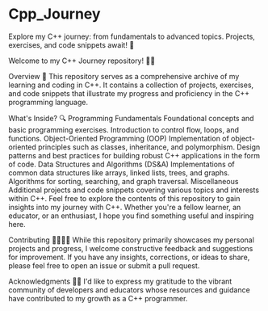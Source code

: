 # Cpp_Journey
Explore my C++ journey: from fundamentals to advanced topics. Projects, exercises, and code snippets await! 🚀

Welcome to my C++ Journey repository! 👋🏻

Overview 🌟 
This repository serves as a comprehensive archive of my learning and coding in C++. It contains a collection of projects, exercises, and code snippets that illustrate my progress and proficiency in the C++ programming language.

What's Inside? 🔍
Programming Fundamentals
Foundational concepts and basic programming exercises.
Introduction to control flow, loops, and functions.
Object-Oriented Programming (OOP)
Implementation of object-oriented principles such as classes, inheritance, and polymorphism.
Design patterns and best practices for building robust C++ applications in the form of code.
Data Structures and Algorithms (DS&A)
Implementations of common data structures like arrays, linked lists, trees, and graphs.
Algorithms for sorting, searching, and graph traversal.
Miscellaneous
Additional projects and code snippets covering various topics and interests within C++.
Feel free to explore the contents of this repository to gain insights into my journey with C++. Whether you're a fellow learner, an educator, or an enthusiast, I hope you find something useful and inspiring here.

Contributing 🫱🏻‍🫲🏻
While this repository primarily showcases my personal projects and progress, I welcome constructive feedback and suggestions for improvement. If you have any insights, corrections, or ideas to share, please feel free to open an issue or submit a pull request.

Acknowledgments 🙏🏻
I'd like to express my gratitude to the vibrant community of developers and educators whose resources and guidance have contributed to my growth as a C++ programmer.

